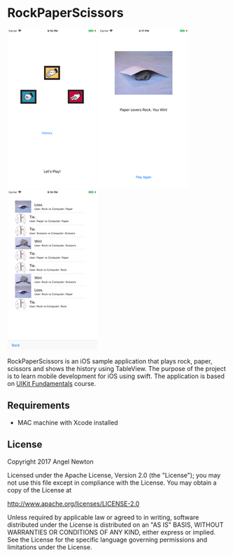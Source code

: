 # RockPaperScissors


![Scheme](/screenshots/SimulatorScreenShot-iPhone8Plus-2017-11-19at21.16.11.png)
![Scheme](/screenshots/SimulatorScreenShot-iPhone8Plus-2017-11-19at16.17.39.png)
![Scheme](/screenshots/SimulatorScreenShot-iPhone8Plus-2017-11-19at21.16.04.png)


RockPaperScissors is an iOS sample application that plays rock, paper, scissors and shows the history using TableView.
The purpose of the project is to learn mobile development for iOS using swift.
The application is based on [UIKit Fundamentals](https://www.udacity.com/course/uikit-fundamentals--ud788) course.


## Requirements
- MAC machine with Xcode installed



## License

Copyright 2017 Angel Newton

Licensed under the Apache License, Version 2.0 (the "License"); you may not use this file except in compliance with the License. You may obtain a copy of the License at

http://www.apache.org/licenses/LICENSE-2.0

Unless required by applicable law or agreed to in writing, software distributed under the License is distributed on an "AS IS" BASIS, WITHOUT WARRANTIES OR CONDITIONS OF ANY KIND, either express or implied. See the License for the specific language governing permissions and limitations under the License.

